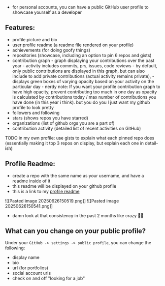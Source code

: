 
- for personal accounts, you can have a public GitHub user profile to showcase yourself as a developer

## Features:
- profile picture and bio
- user profile readme (a readme file rendered on your profile)
- achievements (for doing goofy things)
- repositories (showcase, including an option to pin 6 repos and gists)
- contribution graph
	  - graph displaying your contributions over the past year
	  - activity includes commits, prs, issues, code reviews
	  - by default, only public contributions are displayed in this graph, but can also include to add private contributions (actual activity remains private), 
	  - displays green boxes of varying opacity based on your activity on the particular day
	  - nerdy note: If you want your profile contribution graph to have high opacity, prevent contributing too much in one day as opacity is calculated by contributions today / max number of contributions you have done (in this year i think). but you do you I just want my github profile to look pretty
- followers and following
- stars (shows repos you have starred)
- organizations (list of github orgs you are a part of)
- contribution activity (detailed list of recent activities on GitHub)

TODO in my own profile: use gists to explain what each pinned repo does (essentially making it top 3 repos on display, but explain each one in detail-ish)

## Profile Readme:
- create a repo with the same name as your username, and have a readme inside of it
- this readme will be displayed on your github profile
- this is a link to my [profile readme](https://github.com/blackmaskexe/blackmaskexe)



![[Pasted image 20250626150519.png]]
![[Pasted image 20250626150541.png]]
- damn look at that consistency in the past 2 months like crazy 💪💪

## What can you change on your public profile?

Under your `GitHub -> settings -> public profile`, you can change the following:
- display name
- bio
- url (for portfolios)
- social account urls
- check on and off "looking for a job"


